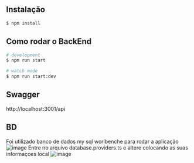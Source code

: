 

## Instalação

```bash
$ npm install
```

## Como rodar o BackEnd

```bash
# development
$ npm run start

# watch mode
$ npm run start:dev
```

## Swagger
http://localhost:3001/api

## BD
Foi utilizado banco de dados my sql worlbenche para rodar a aplicação![image](https://github.com/alexjje25/testeCrudNest/assets/83323289/e3d94cd2-5393-4feb-9e4b-9ce5487c6c59)
Entre no arquivo  database.providers.ts e altere colocando as suas informaçoes local
![image](https://github.com/alexjje25/testeCrudNest/assets/83323289/3c1074fa-7619-4bfc-b118-04b18580a55d)


